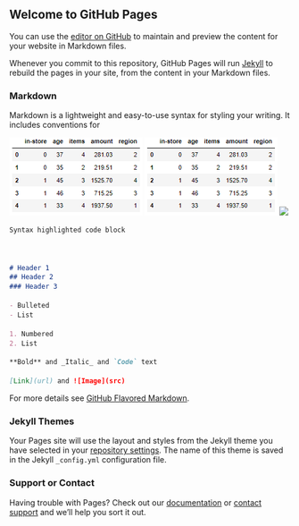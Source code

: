 ## Welcome to GitHub Pages

You can use the [editor on GitHub](https://github.com/efbravo/Personal/edit/gh-pages/index.md) to maintain and preview the content for your website in Markdown files.

Whenever you commit to this repository, GitHub Pages will run [Jekyll](https://jekyllrb.com/) to rebuild the pages in your site, from the content in your Markdown files.

### Markdown

Markdown is a lightweight and easy-to-use syntax for styling your writing. It includes conventions for

<img src="https://raw.githubusercontent.com/efbravo/Personal/gh-pages/Blackwell_data_head.PNG" title = “title”>

<img src="https://github.com/efbravo/Personal/blob/gh-pages/Blackwell_data_head.PNG">

<img src="https://efbravo.github.io/Personal/Blackwell_data_head.PNG">



```markdown
Syntax highlighted code block



# Header 1
## Header 2
### Header 3

- Bulleted
- List

1. Numbered
2. List

**Bold** and _Italic_ and `Code` text

[Link](url) and ![Image](src)
```

For more details see [GitHub Flavored Markdown](https://guides.github.com/features/mastering-markdown/).

### Jekyll Themes

Your Pages site will use the layout and styles from the Jekyll theme you have selected in your [repository settings](https://github.com/efbravo/Personal/settings/pages). The name of this theme is saved in the Jekyll `_config.yml` configuration file.

### Support or Contact

Having trouble with Pages? Check out our [documentation](https://docs.github.com/categories/github-pages-basics/) or [contact support](https://support.github.com/contact) and we’ll help you sort it out.
